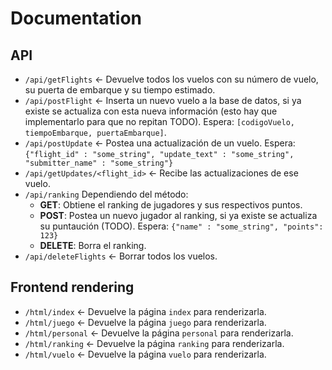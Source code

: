 # Documentation

## API

- `/api/getFlights` <- Devuelve todos los vuelos con su número de vuelo, su puerta de embarque y su tiempo estimado.
- `/api/postFlight` <- Inserta un nuevo vuelo a la base de datos, si ya existe se actualiza con esta nueva información (esto hay que implementarlo para que no repitan TODO). Espera: `[codigoVuelo, tiempoEmbarque, puertaEmbarque]`.
- `/api/postUpdate` <- Postea una actualización de un vuelo. Espera: `{"flight_id" : "some_string", "update_text" : "some_string", "submitter_name" : "some_string"}`
- `/api/getUpdates/<flight_id>` <- Recibe las actualizaciones de ese vuelo.
- `/api/ranking` Dependiendo del método:
    - **GET**: Obtiene el ranking de jugadores y sus respectivos puntos.
    - **POST**: Postea un nuevo jugador al ranking, si ya existe se actualiza su puntaución (TODO). Espera: `{"name" : "some_string", "points": 123}`
    - **DELETE**: Borra el ranking.
- `/api/deleteFlights` <- Borrar todos los vuelos.

## Frontend rendering

- `/html/index` <- Devuelve la página `index` para renderizarla.
- `/html/juego` <- Devuelve la página `juego` para renderizarla.
- `/html/personal` <- Devuelve la página `personal` para renderizarla.
- `/html/ranking` <- Devuelve la página `ranking` para renderizarla.
- `/html/vuelo` <- Devuelve la página `vuelo` para renderizarla.